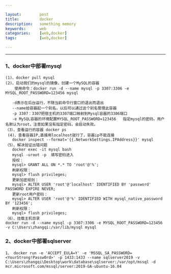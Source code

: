 ```yaml
---

layout:        post
title:         docker
description:   something memory
keywords:      web
categories:    [web,docker]
tags:          [web,docker]

---
```


----------------------------

### 1、docker中部署mysql

    (1)、docker pull mysql
    (2)、启动我们的mysql的镜像，创建一个MySQL的容器
        使用命令：docker run -d --name mysql -p 3307:3306 -e MYSQL_ROOT_PASSWORD=123456 mysql

       -d表示在后台运行，不随当前命令行窗口的退出而退出
       --name给容器起一个别名，以后可以通过这个别名管理此容器
       -p 3307：3307把宿主机的3307端口映射到Mysql容器的3306端口
       -e MySQL容器的环境配置MYSQL_ROOT_PASSWORD=123456   指定mysql的密码，用户名默认为root，注意如果没有指定密码，会启动失败。
    （3）、查看运行的容器 docker ps
     (4)、查看容器IP,直接用localhost就行了，容器ip不能连接
       docker inspect --format='{{.NetworkSettings.IPAddress}}' mysql
    （5）、解决验证出错问题
       docker exec -it mysql bash
       mysql -uroot -p  填写密码进入
       授权：
       mysql> GRANT ALL ON *.* TO 'root'@'%';
       刷新权限：
       mysql> flush privileges;
       更新加密规则：
       mysql> ALTER USER 'root'@'localhost' IDENTIFIED BY 'password' PASSWORD EXPIRE NEVER;
       更新root用户密码：
       mysql> ALTER USER 'root'@'%' IDENTIFIED WITH mysql_native_password BY '123456';
       刷新权限：
       mysql> flush privileges;
    （6）、挂载主机目录
    docker run -d --name mysql -p 3307:3306 -e MYSQL_ROOT_PASSWORD=123456 -v C:\Users\zhangqi:/var/lib/mysql mysql

### 2、docker中部署sqlserver

    1、 docker run -e 'ACCEPT_EULA=Y' -e 'MSSQL_SA_PASSWORD=<YourStrong!Passw0rd>' -p 1433:1433 --name sqlserver2019 -v C:\Users\zhangqi\Desktop\work\database\sqlserver:/var/opt/mssql -d mcr.microsoft.com/mssql/server:2019-GA-ubuntu-16.04
